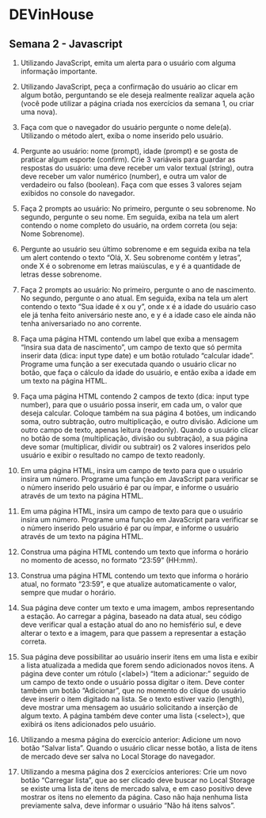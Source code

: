 # DEVinHouse
## Semana 2 - Javascript

1) Utilizando JavaScript, emita um alerta para o usuário com alguma informação importante.

2) Utilizando JavaScript, peça a confirmação do usuário ao clicar em algum botão, perguntando se ele deseja realmente realizar aquela ação (você pode utilizar a página criada nos exercícios da semana 1, ou criar uma nova).

3) Faça com que o navegador do usuário pergunte o nome dele(a). Utilizando o método alert, exiba o nome inserido pelo usuário.

4) Pergunte ao usuário: nome (prompt), idade (prompt) e se gosta de praticar algum esporte (confirm). Crie 3 variáveis para guardar as respostas do usuário: uma deve receber um valor textual (string), outra deve receber um valor numérico (number), e outra um valor de verdadeiro ou falso (boolean). Faça com que esses 3 valores sejam exibidos no console do navegador.

5) Faça 2 prompts ao usuário: No primeiro, pergunte o seu sobrenome. No segundo, pergunte o seu nome. Em seguida, exiba na tela um alert contendo o nome completo do usuário, na ordem correta (ou seja: Nome Sobrenome).

6) Pergunte ao usuário seu último sobrenome e em seguida exiba na tela um alert contendo o texto “Olá, X. Seu sobrenome contém y letras”, onde X é o sobrenome em letras maiúsculas, e y é a quantidade de letras desse sobrenome.

7) Faça 2 prompts ao usuário: No primeiro, pergunte o ano de nascimento. No segundo, pergunte o ano atual. Em seguida, exiba na tela um alert contendo o texto “Sua idade é x ou y”, onde x é a idade do usuário caso ele já tenha feito aniversário neste ano, e y é a idade caso ele ainda não tenha aniversariado no ano corrente.

8) Faça uma página HTML contendo um label que exiba a mensagem “Insira sua data de nascimento”, um campo de texto que só permita inserir data (dica: input type date) e um botão rotulado “calcular idade”. Programe uma função a ser executada quando o usuário clicar no botão, que faça o cálculo da idade do usuário, e então exiba a idade em um texto na página HTML.

9) Faça uma página HTML contendo 2 campos de texto (dica: input type number), para que o usuário possa inserir, em cada um, o valor que deseja calcular. Coloque também na sua página 4 botões, um indicando soma, outro subtração, outro multiplicação, e outro divisão. Adicione um outro campo de texto, apenas leitura (readonly). Quando o usuário clicar no botão de soma (multiplicação, divisão ou subtração), a sua página deve somar (multiplicar, dividir ou subtrair) os 2 valores inseridos pelo usuário e exibir o resultado no campo de texto readonly.

10) Em uma página HTML, insira um campo de texto para que o usuário insira um número. Programe uma função em JavaScript para verificar se o número inserido pelo usuário é par ou ímpar, e informe o usuário através de um texto na página HTML.

11) Em uma página HTML, insira um campo de texto para que o usuário insira um número. Programe uma função em JavaScript para verificar se o número inserido pelo usuário é par ou ímpar, e informe o usuário através de um texto na página HTML.

12) Construa uma página HTML contendo um texto que informa o horário no momento de acesso, no formato “23:59” (HH:mm).

13) Construa uma página HTML contendo um texto que informa o horário atual, no formato “23:59”, e que atualize automaticamente o valor, sempre que mudar o horário.

14) Sua página deve conter um texto e uma imagem, ambos representando a estação. Ao carregar a página, baseado na data atual, seu código deve verificar qual a estação atual do ano no hemisfério sul, e deve alterar o texto e a imagem, para que passem a representar a estação correta.

15) Sua página deve possibilitar ao usuário inserir itens em uma lista e exibir a lista atualizada a medida que forem sendo adicionados novos itens. A página deve conter um rótulo (&lt;label&gt;) “Item a adicionar:” seguido de um campo de texto onde o usuário possa digitar o item. Deve conter também um botão “Adicionar”, que no momento do clique do usuário deve inserir o item digitado na lista. Se o texto estiver vazio (length), deve mostrar uma mensagem ao usuário solicitando a inserção de algum texto. A página também deve conter uma lista (&lt;select&gt;), que exibirá os itens adicionados pelo usuário.

16) Utilizando a mesma página do exercício anterior: Adicione um novo botão “Salvar lista”. Quando o usuário clicar nesse botão, a lista de itens de mercado deve ser salva no Local Storage do navegador.

17) Utilizando a mesma página dos 2 exercícios anteriores: Crie um novo botão “Carregar lista”, que ao ser clicado deve buscar no Local Storage se existe uma lista de itens de mercado salva, e em caso positivo deve mostrar os itens no elemento da página. Caso não haja nenhuma lista previamente salva, deve informar o usuário “Não há itens salvos”.